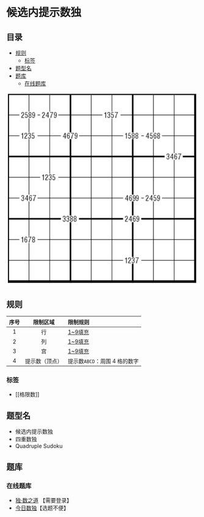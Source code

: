 # 候选内提示数独
<!-- START doctoc generated TOC please keep comment here to allow auto update -->
<!-- DON'T EDIT THIS SECTION, INSTEAD RE-RUN doctoc TO UPDATE -->
## 目录

- [规则](#%E8%A7%84%E5%88%99)
  - [标签](#%E6%A0%87%E7%AD%BE)
- [题型名](#%E9%A2%98%E5%9E%8B%E5%90%8D)
- [题库](#%E9%A2%98%E5%BA%93)
  - [在线题库](#%E5%9C%A8%E7%BA%BF%E9%A2%98%E5%BA%93)

<!-- END doctoc generated TOC please keep comment here to allow auto update -->

![题](../../../images/sudoku/候选内提示数独.png)

## 规则

| 序号  |  限制区域   | 限制规则                |
|:---:|:-------:|:--------------------|
|  1  |    行    | [1~9填充]             |
|  2  |    列    | [1~9填充]             |
|  3  |    宫    | [1~9填充]             |
|  4  | 提示数（顶点） | 提示数`ABCD`：周围 4 格的数字 |

### 标签

- [[格限数]]

## 题型名

- 候选内提示数独
- 四重数独
- Quadruple Sudoku

## 题库

### 在线题库

- [独·数之道](http://www.sudokufans.org.cn/lx/game.index.php?type=ts) 【需要登录】
- [今日数独]【选题不便】

[1~9填充]: ../../../rules.md#1to9填充

[今日数独]: https://cn.sudoku.today/g-quadruple-sudoku/
